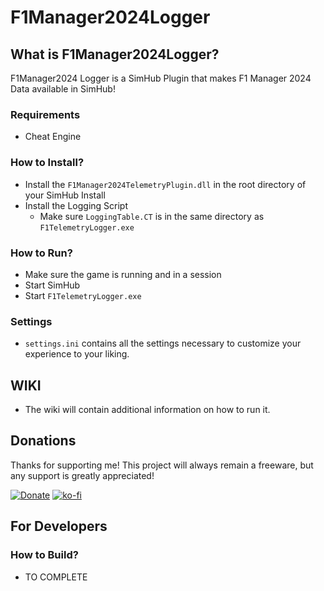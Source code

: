 # F1Manager2024Logger

## What is F1Manager2024Logger?

F1Manager2024 Logger is a SimHub Plugin that makes F1 Manager 2024 Data available in SimHub!

### Requirements

- Cheat Engine

### How to Install?

- Install the `F1Manager2024TelemetryPlugin.dll` in the root directory of your SimHub Install
- Install the Logging Script
  - Make sure `LoggingTable.CT` is in the same directory as `F1TelemetryLogger.exe`

### How to Run?

- Make sure the game is running and in a session
- Start SimHub
- Start `F1TelemetryLogger.exe`

### Settings

- `settings.ini` contains all the settings necessary to customize your experience to your liking.

## WIKI

- The wiki will contain additional information on how to run it.

## Donations

Thanks for supporting me! This project will always remain a freeware, but any support is greatly appreciated!

[![Donate](https://img.shields.io/badge/Donate-Revolut-2563EB?logo=revolut)](https://revolut.me/thomasdefrance)
[![ko-fi](https://ko-fi.com/img/githubbutton_sm.svg)](https://ko-fi.com/R5R81D6L3G)

## For Developers

### How to Build?

- TO COMPLETE
